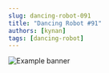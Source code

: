 ```yaml
---
slug: dancing-robot-091
title: "Dancing Robot #91"
authors: [kynan]
tags: [dancing-robot]
---
```


![Example banner](/img/stories/dancing-robot/091.PNG)
